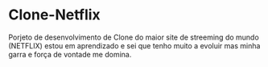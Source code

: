 # Clone-Netflix
Porjeto de desenvolvimento de Clone do maior site de streeming do mundo (NETFLIX) estou em aprendizado e sei que tenho muito a evoluir mas minha garra e força de vontade me domina.
